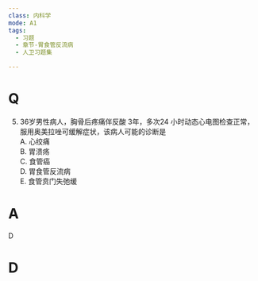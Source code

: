 ```yaml
---
class: 内科学
mode: A1
tags:
  - 习题
  - 章节-胃食管反流病
  - 人卫习题集

---
```


# Q

5. 36岁男性病人，胸骨后疼痛伴反酸 3年，多次24 小时动态心电图检查正常，服用奥美拉唑可缓解症状，该病人可能的诊断是  
A. 心绞痛  
B. 胃溃疡  
C. 食管癌  
D. 胃食管反流病  
E. 食管贲门失弛缓  
# A
D
# D
